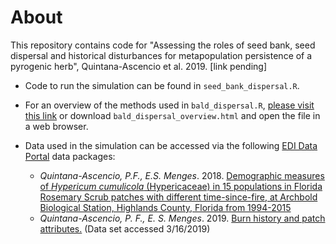 # About
This repository contains code for "Assessing the roles of seed bank, seed dispersal and historical disturbances for metapopulation persistence of a pyrogenic herb", Quintana-Ascencio et al. 2019. [link pending]

* Code to run the simulation can be found in `seed_bank_dispersal.R`.

* For an overview of the methods used in `bald_dispersal.R`, [please visit this link](https://bochocki.github.io/Hypericum_2019/) or download `bald_dispersal_overview.html` and open the file in a web browser.

* Data used in the simulation can be accessed via the following [EDI Data Portal](https://portal.edirepository.org/nis/home.jsp) data packages:
  * _Quintana-Ascencio, P.F., E.S. Menges_. 2018. [Demographic measures of _Hypericum cumulicola_ (Hypericaceae) in 15 populations in Florida Rosemary Scrub patches with different time-since-fire, at Archbold Biological Station, Highlands County, Florida from 1994-2015](https://portal.edirepository.org/nis/mapbrowse?packageid=edi.181.1)
  * _Quintana-Ascencio, P. F., E. S. Menges_. 2019. [Burn history and patch attributes.](https://portal.edirepository.org/nis/mapbrowse?scope=edi&identifier=332) (Data set accessed 3/16/2019)
